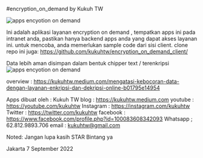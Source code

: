 #encryption_on_demand by Kukuh TW

![apps encyotion on demand](https://miro.medium.com/max/339/1*zF2vJGbz69wZLTZGuWITfQ.png)

Ini adalah aplikasi layanan encryption on demand ,
tempatkan apps ini pada intranet anda, pastikan hanya backend apps anda yang dapat akses layanan ini.
untuk mencoba, anda memerlukan sample code dari sisi client.
clone repo ini juga: https://github.com/kukuhtw/encryption_on_demand_client/


Data lebih aman disimpan dalam bentuk chipper text / terenkripsi
![apps encyotion on demand](https://miro.medium.com/max/1800/1*PBjNV7fR9Gq_bvckVb-DTQ.png)


overview : 
https://kukuhtw.medium.com/mengatasi-kebocoran-data-dengan-layanan-enkripsi-dan-dekripsi-online-b01795e14954


Apps dibuat oleh : 
Kukuh TW blog : https://kukuhtw.medium.com 
youtube : https://youtube.com/kukuhtw 
Instagram : https://instagram.com/kukuhtw 
Twitter : https://twitter.com/kukuhtw 
facebook : https://www.facebook.com/profile.php?id=100083608342093
Whatsapp ; 62.812.9893.706 email : kukuhtw@gmail.com

Noted: Jangan lupa kasih STAR Bintang ya

Jakarta 7 September 2022
